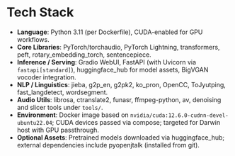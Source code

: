 # Tech Stack
- **Language**: Python 3.11 (per Dockerfile), CUDA-enabled for GPU workflows.
- **Core Libraries**: PyTorch/torchaudio, PyTorch Lightning, transformers, peft, rotary_embedding_torch, sentencepiece.
- **Inference / Serving**: Gradio WebUI, FastAPI (with Uvicorn via `fastapi[standard]`), huggingface_hub for model assets, BigVGAN vocoder integration.
- **NLP / Linguistics**: jieba, g2p_en, g2pk2, ko_pron, OpenCC, ToJyutping, fast_langdetect, wordsegment.
- **Audio Utils**: librosa, ctranslate2, funasr, ffmpeg-python, av, denoising and slicer tools under `tools/`.
- **Environment**: Docker image based on `nvidia/cuda:12.6.0-cudnn-devel-ubuntu22.04`; CUDA devices passed via compose; targeted for Darwin host with GPU passthrough.
- **Optional Assets**: Pretrained models downloaded via huggingface_hub; external dependencies include pyopenjtalk (installed from git).
